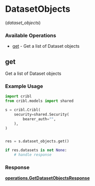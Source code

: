 # DatasetObjects
(*dataset_objects*)

### Available Operations

* [get](#get) - Get a list of Dataset objects

## get

Get a list of Dataset objects

### Example Usage

```python
import cribl
from cribl.models import shared

s = cribl.Cribl(
    security=shared.Security(
        bearer_auth="",
    ),
)


res = s.dataset_objects.get()

if res.datasets is not None:
    # handle response
```


### Response

**[operations.GetDatasetObjectsResponse](../../models/operations/getdatasetobjectsresponse.md)**

